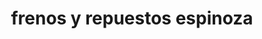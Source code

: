 ---
title: "frenos y repuestos espinoza"
url: /bogota-d-c/frenos-y-repuestos-espinoza/
shop: piezas de automóviles
---